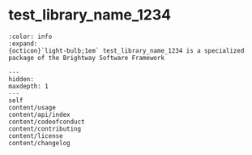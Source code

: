 # test_library_name_1234

```{button-link} https://docs.brightway.dev
:color: info
:expand:
{octicon}`light-bulb;1em` test_library_name_1234 is a specialized package of the Brightway Software Framework
```

```{toctree}
---
hidden:
maxdepth: 1
---
self
content/usage
content/api/index
content/codeofconduct
content/contributing
content/license
content/changelog
```
